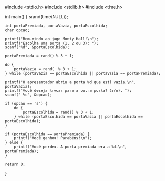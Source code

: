 #include <stdio.h>
#include <stdlib.h>
#include <time.h>

int main() {
    srand(time(NULL));

    int portaPremiada, portaVazia, portaEscolhida;
    char opcao;

    printf("Bem-vindo ao jogo Monty Hall!\n");
    printf("Escolha uma porta (1, 2 ou 3): ");
    scanf("%d", &portaEscolhida);

    portaPremiada = rand() % 3 + 1;

    do {
        portaVazia = rand() % 3 + 1;
    } while (portaVazia == portaEscolhida || portaVazia == portaPremiada);

    printf("O apresentador abriu a porta %d que está vazia.\n", portaVazia);
    printf("Você deseja trocar para a outra porta? (s/n): ");
    scanf(" %c", &opcao);

    if (opcao == 's') {
        do {
            portaEscolhida = rand() % 3 + 1;
        } while (portaEscolhida == portaVazia || portaEscolhida == portaEscolhida);
    }

    if (portaEscolhida == portaPremiada) {
        printf("Você ganhou! Parabéns!\n");
    } else {
        printf("Você perdeu. A porta premiada era a %d.\n", portaPremiada);
    }

    return 0;
}
